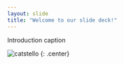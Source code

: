 ```yaml
---
layout: slide
title: "Welcome to our slide deck!"
---
```


Introduction caption

![catstello](https://octodex.github.com/images/catstello.png)
{: .center}
